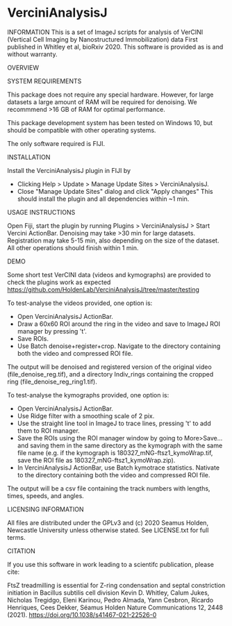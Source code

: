 # VerciniAnalysisJ

INFORMATION This is a set of ImageJ scripts for analysis of VerCINI (Vertical Cell Imaging by Nanostructured Immobilization) data First published in Whitley et al, bioRxiv 2020. 
This software is provided as is and without warranty.

OVERVIEW

SYSTEM REQUIREMENTS

This package does not require any special hardware. However, for large datasets a large amount of RAM will be required for denoising. We recommmend >16 GB of RAM for optimal performance.

This package development system has been tested on Windows 10, but should be compatible with other operating systems.

The only software required is FIJI.

INSTALLATION

Install the VerciniAnalysisJ plugin in FIJI by 
- Clicking Help > Update > Manage Update Sites > VerciniAnalysisJ. 
- Close "Manage Update Sites" dialog and click "Apply changes"
This should install the plugin and all dependencies within ~1 min.

USAGE INSTRUCTIONS

Open Fiji, start the plugin by running Plugins > VerciniAnalysisJ > Start Vercini ActionBar. Denoising may take >30 min for large datasets. Registration may take 5-15 min, also depending on the size of the dataset. All other operations should finish within 1 min.

DEMO

Some short test VerCINI data (videos and kymographs) are provided to check the plugins work as expected https://github.com/HoldenLab/VerciniAnalysisJ/tree/master/testing

To test-analyse the videos provided, one option is:
- Open VerciniAnalysisJ ActionBar.
- Draw a 60x60 ROI around the ring in the video and save to ImageJ ROI manager by pressing 't'.
- Save ROIs.
- Use Batch denoise+register+crop. Navigate to the directory containing both the video and compressed ROI file.

The output will be denoised and registered version of the original video (file_denoise_reg.tif), and a directory Indiv_rings containing the cropped ring (file_denoise_reg_ring1.tif).

To test-analyse the kymographs provided, one option is:
- Open VerciniAnalysisJ ActionBar.
- Use Ridge filter with a smoothing scale of 2 pix.
- Use the straight line tool in ImageJ to trace lines, pressing 't' to add them to ROI manager.
- Save the ROIs using the ROI manager window by going to More>Save... and saving them in the same directory as the kymograph with the same file name (e.g. if the kymograph is 180327_mNG-ftsz1_kymoWrap.tif, save the ROI file as 180327_mNG-ftsz1_kymoWrap.zip).
- In VerciniAnalysisJ ActionBar, use Batch kymotrace statistics. Nativate to the directory containing both the video and compressed ROI file.

The output will be a csv file containing the track numbers with lengths, times, speeds, and angles.


LICENSING INFORMATION

All files are distributed under the GPLv3 and (c) 2020 Seamus Holden, Newcastle University unless otherwise stated. See LICENSE.txt for full terms.

CITATION

If you use this software in work leading to a scientifc publication, please cite: 

FtsZ treadmilling is essential for Z-ring condensation and septal constriction initiation in Bacillus subtilis cell division
Kevin D. Whitley, Calum Jukes, Nicholas Tregidgo, Eleni Karinou, Pedro Almada, Yann Cesbron, Ricardo Henriques, Cees Dekker, Séamus Holden
Nature Communications 12, 2448 (2021). https://doi.org/10.1038/s41467-021-22526-0

